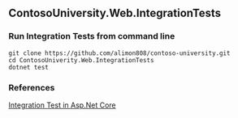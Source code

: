 ## ContosoUniversity.Web.IntegrationTests

### Run Integration Tests from command line
```
git clone https://github.com/alimon808/contoso-university.git
cd ContosoUniverity.Web.IntegrationTests
dotnet test
```

### References
[Integration Test in Asp.Net Core](https://docs.microsoft.com/en-us/aspnet/core/test/integration-tests?view=aspnetcore-2.1)